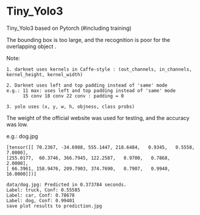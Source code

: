 # Tiny_Yolo3
Tiny_Yolo3 based on Pytorch (#including training)


The bounding box is too large, and the recognition is poor for the overlapping object .


Note:
	
	1. darknet uses kernels in Caffe-style : (out_channels, in_channels, kernel_height, kernel_width)
	
	2. Darknet uses left and top padding instead of 'same' mode
	e.g.: 11 max: uses left and top padding instead of 'same' mode
  	      15 conv 18 conv 22 conv : padding = 0

	3. yolo uses (x, y, w, h, objness, class probs)
  
  

The weight of the official website was used for testing, and the accuracy was low.

e.g.: dog.jpg

	[tensor([[ 70.2367, -34.6988, 555.1447, 218.6484,   0.9345,   0.5558,   7.0000],
	[255.0177,  60.3746, 366.7945, 122.2587,   0.9700,   0.7868,   2.0000],
	[ 66.3961, 158.9476, 209.7903, 374.7690,   0.7907,   0.9940,  16.0000]])]

	data/dog.jpg: Predicted in 0.373784 seconds.
	Label: truck, Conf: 0.55585
	Label: car, Conf: 0.78678
	Label: dog, Conf: 0.99401
	save plot results to prediction.jpg

